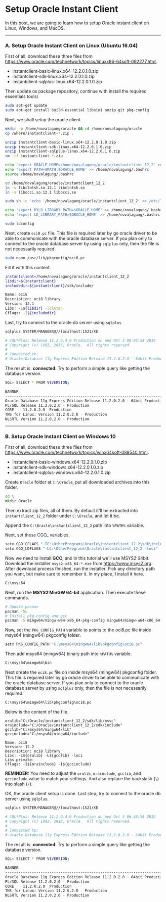 # Setup Oracle Instant Client

In this post, we are going to learn how to setup Oracle instant client on Linux, Windows, and MacOS.

---

### A. Setup Oracle Instant Client on Linux (Ubuntu 16.04)

First of all, download these three files from https://www.oracle.com/technetwork/topics/linuxx86-64soft-092277.html.

- instantclient-basic-linux.x64-12.2.0.1.0.zip
- instantclient-sdk-linux.x64-12.2.0.1.0.zip
- instantclient-sqlplus-linux.x64-12.2.0.1.0.zip

Then update os package repository, continue with install the required essentials tools/

```bash
sudo apt-get update
sudo apt-get install build-essential libaio1 unzip git pkg-config
```

Next, we shall setup the oracle client.

```bash
mkdir -p /home/novalagung/oracle && cd /home/novalagung/oracle
cp /where/instantclient-*.zip .

unzip instantclient-basic-linux.x64-12.2.0.1.0.zip
unzip instantclient-sdk-linux.x64-12.2.0.1.0.zip
unzip instantclient-sqlplus-linux.x64-12.2.0.1.0.zip
rm -rf instantclient-*.zip

echo 'export ORACLE_HOME=/home/novalagung/oracle/instantclient_12_2' >> /home/novalagung/.bashrc
echo 'export PATH=$PATH:$ORACLE_HOME' >> /home/novalagung/.bashrc
source /home/novalagung/.bashrc

cd /home/novalagung/oracle/instantclient_12_2
ln -s libclntsh.so.12.1 libclntsh.so
ln -s libocci.so.12.1 libocci.so

sudo sh -c 'echo '/home/novalagung/oracle/instantclient_12_2' >> /etc/ld.so.conf.d/oracle-instantclient.conf'

echo 'export DYLD_LIBRARY_PATH=$ORACLE_HOME' >> /home/novalagung/.bashrc
echo 'export LD_LIBRARY_PATH=$ORACLE_HOME' >> /home/novalagung/.bashrc

sudo ldconfig
```

Next, create `oci8.pc` file. This file is required later by go oracle driver to be able to communicate with the oracle database server. If you plan only to connect to the oracle database server by using `sqlplus` only, then the file is not necessarily required.

```bash
sudo nano /usr/lib/pkgconfig/oci8.pc
```

Fill it with this content:

```bash
instantclient=/home/novalagung/oracle/instantclient_12_2
libdir=${instantclient}
includedir=${instantclient}/sdk/include/

Name: oci8
Description: oci8 library
Version: 12.1
Libs: -L${libdir} -lclntsh
Cflags: -I${includedir}
```

Last, try to connect to the oracle db server using `sqlplus`.

```bash
sqlplus SYSTEM/MANAGER@//localhost:1521/XE

# SQL*Plus: Release 11.2.0.4.0 Production on Wed Oct 3 06:48:54 2018
# Copyright (c) 1982, 2013, Oracle.  All rights reserved.
# 
# Connected to:
# Oracle Database 11g Express Edition Release 11.2.0.2.0 - 64bit Production
```

The result is: **connected**. Try to perform a simple query like getting the database version.

```bash
SQL> SELECT * FROM V$VERSION;

BANNER
--------------------------------------------------------------------------------
Oracle Database 11g Express Edition Release 11.2.0.2.0 - 64bit Production
PL/SQL Release 11.2.0.2.0 - Production
CORE	11.2.0.2.0	Production
TNS for Linux: Version 11.2.0.2.0 - Production
NLSRTL Version 11.2.0.2.0 - Production
```

---

### B. Setup Oracle Instant Client on Windows 10

First of all, download these three files from https://www.oracle.com/technetwork/topics/winx64soft-089540.html.

- instantclient-basic-windows.x64-12.2.0.1.0.zip
- instantclient-sdk-windows.x64-12.2.0.1.0.zip
- instantclient-sqlplus-windows.x64-12.2.0.1.0.zip

Create `Oracle` folder at `C:\Oracle`, put all downloaded archives into this folder.

```bash
cd \
mkdir Oracle
```

Then extract zip files, all of them. By default it'll be extracted into `instantclient_12_2` folder under `C:\Oracle`, and let it be.

Append the `C:\Oracle\instantclient_12_2` path into `%PATH%` variable.

Next, set these CGO_ variables.

```bash
setx CGO_CFLAGS "-IC:\OtherPrograms\Oracle\instantclient_12_2\sdk\include"
setx CGO_LDFLAGS "-LC:\OtherPrograms\Oracle\instantclient_12_2 -loci"
```

Now we need to install **GCC**, and in this tutorial we'll use MSYS2 64bit. Download the installer `msys2-x86_64-*.exe` from https://www.msys2.org. After download process finished, run the installer. Pick any directory path you want, but make sure to remember it. In my place, I install it here.

```bash
C:\msys64
```

Next, run the **MSYS2 MinGW 64-bit** application. Then execute these commands.

```bash
# Update pacman
pacman -Su
# Install pkg-config and gcc
pacman -S mingw64/mingw-w64-x86_64-pkg-config mingw64/mingw-w64-x86_64-gcc
```

Now, set the `PKG_CONFIG_PATH` variable to points to the oci8.pc file inside msys64 (mingw64) pkgconfig folder.

```bash
setx PKG_CONFIG_PATH "C:\msys64\mingw64\lib\pkgconfig\oci8.pc"
```

Then add msys64 (mingw64) binary path into `%PATH%` variable.

```bash
C:\msys64\mingw64\bin
```

Next create the `oci8.pc` file on inside msys64 (mingw64) pkgconfig folder. This file is required later by go oracle driver to be able to communicate with the oracle database server. If you plan only to connect to the oracle database server by using `sqlplus` only, then the file is not necessarily required.

```bash
C:\msys64\mingw64\lib\pkgconfig\oci8.pc
```

Below is the content of the file.

```
oralib="C:/Oracle/instantclient_12_2/sdk/lib/msvc"
orainclude="C:/Oracle/instantclient_12_2/sdk/include"
gcclib="C:/msys64/mingw64/lib"
gccinclude="C:/msys64/mingw64/include"

Name: oci8
Version: 12.2
Description: oci8 library
Libs: -L${oralib} -L${gcclib} -loci
Libs.private:
Cflags: -I${orainclude} -I${gccinclude}
```

**REMINDER:** You need to adjust the `oralib`, `orainclude`, `gcclib`, and `gccinclude` value to match your settings. And also replace the backslash (`\`) into slash (`/`).

OK, the oracle client setup is done. Last step, try to connect to the oracle db server using `sqlplus`.

```bash
sqlplus SYSTEM/MANAGER@//localhost:1521/XE

# SQL*Plus: Release 11.2.0.4.0 Production on Wed Oct 3 06:48:54 2018
# Copyright (c) 1982, 2013, Oracle.  All rights reserved.
# 
# Connected to:
# Oracle Database 11g Express Edition Release 11.2.0.2.0 - 64bit Production
```

The result is: **connected**. Try to perform a simple query like getting the database version.

```bash
SQL> SELECT * FROM V$VERSION;

BANNER
--------------------------------------------------------------------------------
Oracle Database 11g Express Edition Release 11.2.0.2.0 - 64bit Production
PL/SQL Release 11.2.0.2.0 - Production
CORE	11.2.0.2.0	Production
TNS for Linux: Version 11.2.0.2.0 - Production
NLSRTL Version 11.2.0.2.0 - Production
```

